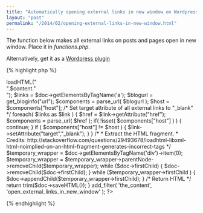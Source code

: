```yaml
---
title: "Automatically opening external links in new window on Wordpress"
layout: "post"
permalink: "/2014/02/opening-external-links-in-new-window.html"
---
```


The function below makes all external links on posts and pages open in new window. Place it in *functions.php*.

Alternatively, get it as a [Wordpress plugin](https://github.com/binarystash/wp-outside-links-in-new-tabs)

{% highlight php %}
<?php
function open_external_links_in_new_window($content) {

	$doc = new DOMDocument();
		$doc->loadHTML("<div>".$content."</div>");
		$links = $doc->getElementsByTagName('a');
		
		$blogurl = get_bloginfo("url");
		$components = parse_url( $blogurl );
		$host = $components["host"];
		
		/* Set target attribute of all external links to "_blank" */
		
		foreach( $links as $link ) {

			$href = $link->getAttribute("href");
			$components = parse_url( $href );

			if( !isset( $components["host"] ) ) {
				continue;
			}

			if ( $components["host"] != $host ) {
				$link->setAttribute("target","_blank");
			}

		}
		
		/*
		 * Extract the HTML fragment.
		 * Credits: http://stackoverflow.com/questions/29493678/loadhtml-libxml-html-noimplied-on-an-html-fragment-generates-incorrect-tags
		 */
		
		$temporary_wrapper = $doc->getElementsByTagName('div')->item(0);
		$temporary_wrapper = $temporary_wrapper->parentNode->removeChild($temporary_wrapper);
		
		while ($doc->firstChild) {
			$doc->removeChild($doc->firstChild);
		}

		while ($temporary_wrapper->firstChild ) {
			$doc->appendChild($temporary_wrapper->firstChild);
		}
		
		/* Return HTML */
		
		return trim($doc->saveHTML());

}

add_filter( 'the_content', 'open_external_links_in_new_window' );
?>
{% endhighlight %}
